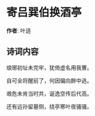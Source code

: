 # 寄吕巽伯换酒亭

**作者**: 叶适

## 诗词内容

琅琊初址未完牢，犹倚虚名用我曹。

自可全将醒前了，何因偏向醉中逃。

艰危未肯当时共，诞逸空传后代高。

还有远孙留墓侧，绕亭寒叶夜骚骚。

